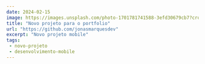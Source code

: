 ```yaml
---
date: 2024-02-15
image: https://images.unsplash.com/photo-1701781741588-3efd30679cb7?crop=entropy&cs=tinysrgb&fit=crop&fm=jpg&h=600&ixid=MnwxfDB8MXxyYW5kb218MHx8fHx8fHx8MTcwMjc1ODc1Ng&ixlib=rb-4.0.3&q=80&w=800 
title: "Novo projeto para o portfolio"
url: "https://github.com/jonasmarquesdev"
excerpt: "Novo projeto mobile"
tags:
 - novo-projeto
 - desenvolvimento-mobile
---
```

